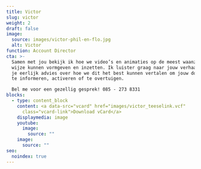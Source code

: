 ```yaml
---
title: Victor
slug: victor
weight: 2
draft: false
image:
  source: images/victor-phil-en-flo.jpg
  alt: Victor
function: Account Director
cta: >-
  Samen met jou bekijk ik hoe we video’s en animaties op de meest waanzinnige
  wijze kunnen vormgeven en inzetten. Ik luister graag naar jouw verhaal en geef
  je eerlijk advies over hoe we dit het best kunnen vertalen om jouw doelgroep
  te informeren, activeren of te overtuigen. 

  Bel me voor een gezellig gesprek! 085 - 273 8331
blocks:
  - type: content_block
    content: <a data-src="vcard" href="images/victor_teeselink.vcf"
      class="vcard-link">Download vCard</a>
    displaymedia: image
    youtube:
      image:
        source: ""
    image:
      source: ""
seo:
  noindex: true
---
```

